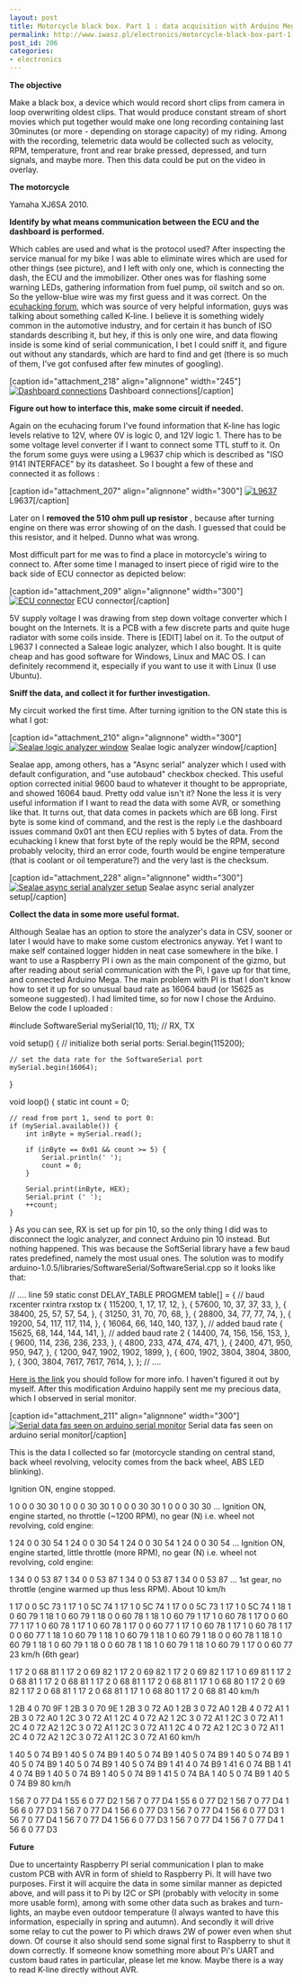 ```yaml
---
layout: post
title: Motorcycle black box. Part 1 : data acquisition with Arduino Mega.
permalink: http://www.iwasz.pl/electronics/motorcycle-black-box-part-1-data-acquisition-with-arduino-mega/index.html
post_id: 206
categories: 
- electronics
---
```


**The objective**


Make a black box, a device which would record short clips from camera in loop overwriting oldest clips. That would produce constant stream of short movies which put together would make one long recording containing last 30minutes (or more - depending on storage capacity) of my riding. Among with the recording, telemetric data would be collected such as velocity, RPM, temperature, front and rear brake pressed, depressed, and turn signals, and maybe more. Then this data could be put on the video in overlay.


**The motorcycle**


Yamaha XJ6SA 2010.


**Identify by what means communication between the ECU and the dashboard is performed.**


Which cables are used and what is the protocol used? After inspecting the service manual for my bike I was able to eliminate wires which are used for other things (see picture), and I left with only one, which is connecting the dash, the ECU and the immobilizer. Other ones was for flashing some warning LEDs, gathering information from fuel pump, oil switch and so on. So the yellow-blue wire was my first guess and it was correct. On the 
[ecuhacking forum](http://ecuhacking.activeboard.com/t38959479/yamaha-fi-diagnostics-tool/), which was source of very helpful information, guys was talking about something called K-line. I believe it is something widely common in the automotive industry, and for certain it has bunch of ISO standards describing it, but hey, if this is only one wire, and data flowing inside is some kind of serial communication, I bet I could sniff it, and figure out without any standards, which are hard to find and get (there is so much of them, I've got confused after few minutes of googling).

[caption id="attachment_218" align="alignnone" width="245"]
[![Dashboard connections](http://www.iwasz.pl/wp-content/uploads/2013/06/wiring2-245x300.png)](http://www.iwasz.pl/wp-content/uploads/2013/06/wiring2.png) Dashboard connections[/caption]


**Figure out how to interface this, make some circuit if needed.**


Again on the ecuhacing forum I've found information that K-line has logic levels relative to 12V, where 0V is logic 0, and 12V logic 1. There has to be some voltage level converter if I want to connect some TTL stuff to it. On the forum some guys were using a L9637 chip which is described as "ISO 9141 INTERFACE" by its datasheet. So I bought a few of these and connected it as follows :

[caption id="attachment_207" align="alignnone" width="300"]
[![L9637](http://www.iwasz.pl/wp-content/uploads/2013/06/L9637-300x156.png)](http://www.iwasz.pl/wp-content/uploads/2013/06/L9637.png) L9637[/caption]

Later on I 
**removed the 510 ohm pull up resistor**
, because after turning engine on there was error showing of on the dash. I guessed that could be this resistor, and it helped. Dunno what was wrong.

Most difficult part for me was to find a place in motorcycle's wiring to connect to. After some time I managed to insert piece of rigid wire to the back side of ECU connector as depicted below:

[caption id="attachment_209" align="alignnone" width="300"]
[![ECU connector](http://www.iwasz.pl/wp-content/uploads/2013/06/IMG_20130529_234215-300x225.jpg)](http://www.iwasz.pl/wp-content/uploads/2013/06/IMG_20130529_234215.jpg) ECU connector[/caption]

5V supply voltage I was drawing from step down voltage converter which I bought on the Internets. It is a PCB with a few discrete parts and quite huge radiator with some coils inside. There is [EDIT] label on it. To the output of L9637 I connected a Saleae logic analyzer, which I also bought. It is quite cheap and has good software for Windows, Linux and MAC OS. I can definitely recommend it, especially if you want to use it with Linux (I use Ubuntu).


**Sniff the data, and collect it for further investigation.**


My circuit worked the first time. After turning ignition to the ON state this is what I got:

[caption id="attachment_210" align="alignnone" width="300"]
[![Sealae logic analyzer window](http://www.iwasz.pl/wp-content/uploads/2013/06/screenshot-300x164.png)](http://www.iwasz.pl/wp-content/uploads/2013/06/screenshot.png) Sealae logic analyzer window[/caption]

Sealae app, among others, has a "Async serial" analyzer which I used with default configuration, and "use autobaud" checkbox checked. This useful option corrected initial 9600 baud to whatever it thought to be appropriate, and showed 16064 baud. Pretty odd value isn't it? None the less it is very useful information if I want to read the data with some AVR, or something like that. It turns out, that data comes in packets which are 6B long. First byte is some kind of command, and the rest is the reply i.e the dashboard issues command 0x01 ant then ECU replies with 5 bytes of data. From the ecuhacking I knew that forst byte of the reply would be the RPM, second probably velocity, third an error code, fourth would be engine temperature (that is coolant or oil temperature?) and the very last is the checksum.

[caption id="attachment_228" align="alignnone" width="300"]
[![Sealae async serial analyzer setup](http://www.iwasz.pl/wp-content/uploads/2013/06/Screenshot-from-2013-05-30-023913-300x256.png)](http://www.iwasz.pl/wp-content/uploads/2013/06/Screenshot-from-2013-05-30-023913.png) Sealae async serial analyzer setup[/caption]


**Collect the data in some more useful format.**


Although Sealae has an option to store the analyzer's data in CSV, sooner or later I would have to make some custom electronics anyway. Yet I want to make self contained logger hidden in neat case somewhere in the bike. I want to use a Raspberry PI i own as the main component of the gizmo, but after reading about serial communication with the Pi, I gave up for that time, and connected Arduino Mega. The main problem with PI is that I don't know how to set it up for so unusual baud rate as 16064 baud (or 15625 as someone suggested). I had limited time, so for now I chose the Arduino. Below the code I uploaded :

#include 
SoftwareSerial mySerial(10, 11); // RX, TX

void setup() {
    // initialize both serial ports:
    Serial.begin(115200);

    // set the data rate for the SoftwareSerial port
    mySerial.begin(16064);
}

void loop() {
    static int count = 0;

    // read from port 1, send to port 0:
    if (mySerial.available()) {
        int inByte = mySerial.read();

        if (inByte == 0x01 && count >= 5) {
            Serial.println(' ');
            count = 0;
        }

        Serial.print(inByte, HEX);
        Serial.print (' ');
        ++count;
    }
}
As you can see, RX is set up for pin 10, so the only thing I did was to disconnect the logic analyzer, and connect Arduino pin 10 instead. But nothing happened. This was because the SoftSerial library have a few baud rates predefined, namely the most usual ones. The solution was to modify arduino-1.0.5/libraries/SoftwareSerial/SoftwareSerial.cpp so it looks like that:

// .... line 59
static const DELAY_TABLE PROGMEM table[] =
{
    // baud rxcenter rxintra rxstop tx
    { 115200, 1, 17, 17, 12, },
    { 57600, 10, 37, 37, 33, },
    { 38400, 25, 57, 57, 54, },
    { 31250, 31, 70, 70, 68, },
    { 28800, 34, 77, 77, 74, },
    { 19200, 54, 117, 117, 114, },
    { 16064, 66, 140, 140, 137, }, // added baud rate
    { 15625, 68, 144, 144, 141, }, // added baud rate 2
    { 14400, 74, 156, 156, 153, },
    { 9600, 114, 236, 236, 233, },
    { 4800, 233, 474, 474, 471, },
    { 2400, 471, 950, 950, 947, },
    { 1200, 947, 1902, 1902, 1899, },
    { 600, 1902, 3804, 3804, 3800, },
    { 300, 3804, 7617, 7617, 7614, },
};
// ....

[Here is the link](http://www.tocpcs.com/newsoftserial-adding-a-baud-rate/) you should follow for more info. I haven't figured it out by myself. After this modification Arduino happily sent me my precious data, which I observed in serial monitor.

[caption id="attachment_211" align="alignnone" width="300"]
[![Serial data fas seen on arduino serial monitor](http://www.iwasz.pl/wp-content/uploads/2013/06/serial-data-300x168.png)](http://www.iwasz.pl/wp-content/uploads/2013/06/serial-data.png) Serial data fas seen on arduino serial monitor[/caption]

This is the data I collected so far (motorcycle standing on central stand, back wheel revolving, velocity comes from the back wheel, ABS LED blinking).

Ignition ON, engine stopped.

1 0 0 0 30 30
1 0 0 0 30 30
1 0 0 0 30 30
1 0 0 0 30 30
...
Ignition ON, engine started, no throttle (~1200 RPM), no gear (N) i.e. wheel not revolving, cold engine:

1 24 0 0 30 54
1 24 0 0 30 54
1 24 0 0 30 54
1 24 0 0 30 54
...
Ignition ON, engine started, little throttle (more RPM), no gear (N) i.e. wheel not revolving, cold engine:

1 34 0 0 53 87
1 34 0 0 53 87
1 34 0 0 53 87
1 34 0 0 53 87
...
1st gear, no throttle (engine warmed up thus less RPM). About 10 km/h

1 17 0 0 5C 73
1 17 1 0 5C 74
1 17 1 0 5C 74
1 17 0 0 5C 73
1 17 1 0 5C 74
1 18 1 0 60 79
1 18 1 0 60 79
1 18 0 0 60 78
1 18 1 0 60 79
1 17 1 0 60 78
1 17 0 0 60 77
1 17 1 0 60 78
1 17 1 0 60 78
1 17 0 0 60 77
1 17 1 0 60 78
1 17 1 0 60 78
1 17 0 0 60 77
1 18 1 0 60 79
1 18 1 0 60 79
1 18 1 0 60 79
1 18 0 0 60 78
1 18 1 0 60 79
1 18 1 0 60 79
1 18 0 0 60 78
1 18 1 0 60 79
1 18 1 0 60 79
1 17 0 0 60 77
23 km/h (6th gear)

1 17 2 0 68 81
1 17 2 0 69 82
1 17 2 0 69 82
1 17 2 0 69 82
1 17 1 0 69 81
1 17 2 0 68 81
1 17 2 0 68 81
1 17 2 0 68 81
1 17 2 0 68 81
1 17 1 0 68 80
1 17 2 0 69 82
1 17 2 0 68 81
1 17 2 0 68 81
1 17 1 0 68 80
1 17 2 0 68 81
40 km/h

1 2B 4 0 70 9F
1 2B 3 0 70 9E
1 2B 3 0 72 A0
1 2B 3 0 72 A0
1 2B 4 0 72 A1
1 2B 3 0 72 A0
1 2C 3 0 72 A1
1 2C 4 0 72 A2
1 2C 3 0 72 A1
1 2C 3 0 72 A1
1 2C 4 0 72 A2
1 2C 3 0 72 A1
1 2C 3 0 72 A1
1 2C 4 0 72 A2
1 2C 3 0 72 A1
1 2C 4 0 72 A2
1 2C 3 0 72 A1
1 2C 3 0 72 A1
60 km/h

1 40 5 0 74 B9
1 40 5 0 74 B9
1 40 5 0 74 B9
1 40 5 0 74 B9
1 40 5 0 74 B9
1 40 5 0 74 B9
1 40 5 0 74 B9
1 40 5 0 74 B9
1 41 4 0 74 B9
1 41 6 0 74 BB
1 41 4 0 74 B9
1 40 5 0 74 B9
1 40 5 0 74 B9
1 41 5 0 74 BA
1 40 5 0 74 B9
1 40 5 0 74 B9
80 km/h

1 56 7 0 77 D4
1 55 6 0 77 D2
1 56 7 0 77 D4
1 55 6 0 77 D2
1 56 7 0 77 D4
1 56 6 0 77 D3
1 56 7 0 77 D4
1 56 6 0 77 D3
1 56 7 0 77 D4
1 56 6 0 77 D3
1 56 7 0 77 D4
1 56 7 0 77 D4
1 56 6 0 77 D3
1 56 7 0 77 D4
1 56 7 0 77 D4
1 56 6 0 77 D3

**Future**


Due to uncertainty Raspberry PI serial communication I plan to make custom PCB with AVR in form of shield to Raspberry Pi. It will have two purposes. First it will acquire the data in some similar manner as depicted above, and will pass it to Pi by I2C or SPI (probably with velocity in some more usable form), among with some other data such as brakes and turn-lights, an maybe even outdoor temperature (I always wanted to have this information, especially in spring and autumn). And secondly it will drive some relay to cut the power to Pi which draws 2W of power even when shut down. Of course it also should send some signal first to Raspberry to shut it down correctly. If someone know something more about Pi's UART and custom baud rates in particular, please let me know. Maybe there is a way to read K-line directly without AVR.

 